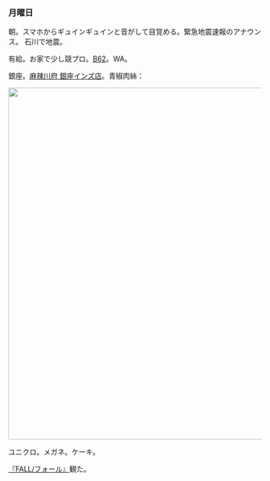 ### 月曜日

朝。スマホからギュインギュインと音がして目覚める。緊急地震速報のアナウンス。
石川で地震。

有給。お家で少し競プロ。[B62](https://atcoder.jp/contests/tessoku-book/tasks/tessoku_book_ei)。WA。

銀座。[麻辣川府 銀座インズ店](https://tabelog.com/tokyo/A1301/A130102/13241857)。青椒肉絲：

<img src="https://i.imgur.com/57qZfvV.jpg" width="700">

ユニクロ。メガネ。ケーキ。

[『FALL/フォール』](https://www.amazon.co.jp/FALL%EF%BC%8F%E3%83%95%E3%82%A9%E3%83%BC%E3%83%AB-%E3%82%B0%E3%83%AC%E3%82%A4%E3%82%B9%E3%83%BB%E3%82%AD%E3%83%A3%E3%83%AD%E3%83%A9%E3%82%A4%E3%83%B3%E3%83%BB%E3%82%AB%E3%83%AA%E3%83%BC/dp/B0B8SCJ851)観た。